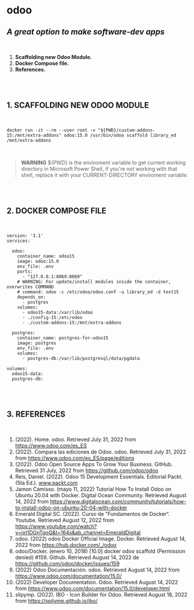 
**odoo**
========
_A great option to make software-dev apps_
------------------------------------------
       
<br/>

1. **Scaffolding new Odoo Module.**
2. **Docker Compose file.**
3. **References.**

<br/><br/>

**1. SCAFFOLDING NEW ODOO MODULE**
----------------------------------

<br/>

```docker
docker run -it --rm --user root -v "${PWD}/custom-addons-15:/mnt/extra-addons" odoo:15.0 /usr/bin/odoo scaffold library_ed /mnt/extra-addons
```
<br/>

> **WARNING**
> ${PWD} is the enviroment variable to get current working directory in Microsoft Power Shell, if you're not working with that shell, replace it with your CURRENT-DIRECTORY enviroment variable.

<br/><br/>

**2. DOCKER COMPOSE FILE**
--------------------------

<br/>

```docker
version: '3.1'
services:
  
  odoo:
    container_name: odoo15
    image: odoo:15.0
    env_file: .env
    ports:
      - "127.0.0.1:8069:8069"
    # WARNING: For update/install modules inside the container, overwrites COMMAND 
    # command: odoo -c /etc/odoo/odoo.conf -u library_ed -d test15
    depends_on:
      - postgres
    volumes:
      - odoo15-data:/var/lib/odoo
      - ./config-15:/etc/odoo
      - ./custom-addons-15:/mnt/extra-addons

  postgres:
    container_name: postgres-for-odoo15
    image: postgres
    env_file: .env
    volumes:
      - postgres-db:/var/lib/postgresql/data/pgdata

volumes:
  odoo15-data:
  postgres-db:
```

<br/><br/>

**3. REFERENCES**
-----------------

<br/>

1. (2022). Home. odoo. Retrieved July 31, 2022 from https://www.odoo.com/es_ES 
2. (2022). Compara las ediciones de Odoo. odoo. Retrieved July 31, 2022 from https://www.odoo.com/es_ES/page/editions 
3. (2022). Odoo Open Source Apps To Grow Your Business. GitHub. Retrieved 31 July, 2022 from https://github.com/odoo/odoo 
4. Reis, Daniel. (2022). Odoo 15 Development Essentials. Editorial Packt. (5ta Ed.). www.packt.com
5. Jamon Camisso. (mayo 11, 2022) Tutorial How To Install Odoo on Ubuntu 20.04 with Docker. Digital Ocean Community. Retrieved August 14, 2022 from https://www.digitalocean.com/community/tutorials/how-to-install-odoo-on-ubuntu-20-04-with-docker
6. Emerald Digital SC. (2022). Curso de "Fundamentos de Docker“. Youtube. Retrieved August 12, 2022 from https://www.youtube.com/watch?v=jxt1DGnTqoQ&t=164s&ab_channel=EmeraldDigital 
7. odoo. (2022) odoo Docker Official Image. Docker. Retrieved August 14, 2022 from https://hub.docker.com/_/odoo 
8. odoo/Docker. (enero 10, 2018) [10.0] docker odoo scaffold (Permission denied) #159. Github. Retrieved August 14, 2022 de  https://github.com/odoo/docker/issues/159 
9. (2022) Odoo Documentación. odoo. Retrieved August 14, 2022 from https://www.odoo.com/documentation/15.0/ 
10. (2022) Developer Documentation. Odoo. Retrieved August 14, 2022 from https://www.odoo.com/documentation/15.0/developer.html 
11. slipymp. (2022). IBO - Icon Builder for Odoo. Retrieved August 18, 2022 from https://spilymp.github.io/ibo/ 

